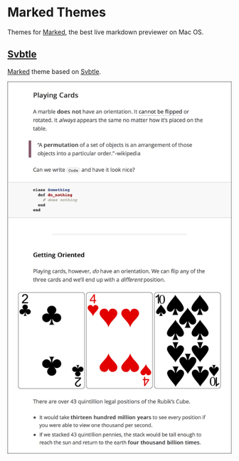 # Marked Themes

Themes for [Marked][marked], the best live markdown previewer on Mac OS.

## [Svbtle](svbtle)

[Marked][marked] theme based on [Svbtle][svbtle].

[![svbtle](svbtle/svbtle.png)](svbtle)

[marked]: http://marked2app.com
[svbtle]: https://svbtle.com
